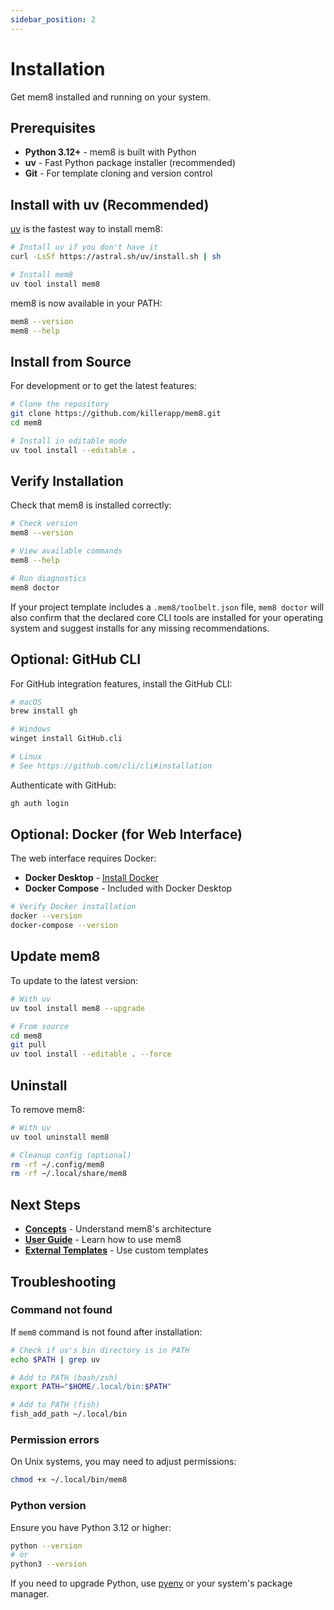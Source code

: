 ```yaml
---
sidebar_position: 2
---
```


# Installation

Get mem8 installed and running on your system.

## Prerequisites

- **Python 3.12+** - mem8 is built with Python
- **uv** - Fast Python package installer (recommended)
- **Git** - For template cloning and version control

## Install with uv (Recommended)

[uv](https://github.com/astral-sh/uv) is the fastest way to install mem8:

```bash
# Install uv if you don't have it
curl -LsSf https://astral.sh/uv/install.sh | sh

# Install mem8
uv tool install mem8
```

mem8 is now available in your PATH:

```bash
mem8 --version
mem8 --help
```

## Install from Source

For development or to get the latest features:

```bash
# Clone the repository
git clone https://github.com/killerapp/mem8.git
cd mem8

# Install in editable mode
uv tool install --editable .
```

## Verify Installation

Check that mem8 is installed correctly:

```bash
# Check version
mem8 --version

# View available commands
mem8 --help

# Run diagnostics
mem8 doctor
```

If your project template includes a `.mem8/toolbelt.json` file, `mem8 doctor` will also confirm that the declared core CLI tools are installed for your operating system and suggest installs for any missing recommendations.

## Optional: GitHub CLI

For GitHub integration features, install the GitHub CLI:

```bash
# macOS
brew install gh

# Windows
winget install GitHub.cli

# Linux
# See https://github.com/cli/cli#installation
```

Authenticate with GitHub:

```bash
gh auth login
```

## Optional: Docker (for Web Interface)

The web interface requires Docker:

- **Docker Desktop** - [Install Docker](https://docs.docker.com/get-docker/)
- **Docker Compose** - Included with Docker Desktop

```bash
# Verify Docker installation
docker --version
docker-compose --version
```

## Update mem8

To update to the latest version:

```bash
# With uv
uv tool install mem8 --upgrade

# From source
cd mem8
git pull
uv tool install --editable . --force
```

## Uninstall

To remove mem8:

```bash
# With uv
uv tool uninstall mem8

# Cleanup config (optional)
rm -rf ~/.config/mem8
rm -rf ~/.local/share/mem8
```

## Next Steps

- **[Concepts](./concepts)** - Understand mem8's architecture
- **[User Guide](./user-guide/getting-started)** - Learn how to use mem8
- **[External Templates](./external-templates)** - Use custom templates

## Troubleshooting

### Command not found

If `mem8` command is not found after installation:

```bash
# Check if uv's bin directory is in PATH
echo $PATH | grep uv

# Add to PATH (bash/zsh)
export PATH="$HOME/.local/bin:$PATH"

# Add to PATH (fish)
fish_add_path ~/.local/bin
```

### Permission errors

On Unix systems, you may need to adjust permissions:

```bash
chmod +x ~/.local/bin/mem8
```

### Python version

Ensure you have Python 3.12 or higher:

```bash
python --version
# or
python3 --version
```

If you need to upgrade Python, use [pyenv](https://github.com/pyenv/pyenv) or your system's package manager.
